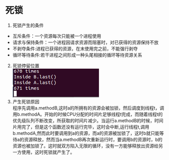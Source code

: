 ﻿# 死锁

1. 死锁产生的条件
 * 互斥条件：一个资源每次只能被一个进程使用
 * 请求与保持条件：一个进程因请求资源而阻塞时，对已获得的资源保持不放
 * 不剥夺条件:进程已获得的资源，在末使用完之前，不能强行剥夺
 * 循环等待条件:若干进程之间形成一种头尾相接的循环等待资源关系
2. 死锁停留位置  
  ![](https://raw.githubusercontent.com/ES201614353201/ES2016_14353201/master/%E6%AD%BB%E9%94%81.PNG)
3. 产生死锁原因  
程序先调用a.methodB,这时a的所拥有的资源会被加锁，然后调度到线程t，调用b.methodA。开始的时候CPU分配的时间片足够线程t完成，而随着线程t的优先级队列不断改变，所获取的时间片减少。当运行a.methodB的时候，时间片用完了，但是这个函数还没有运行完毕，这时会中断,运行线程t,调用b.methodA,然而此时要调用到a的资源，而a的资源被加锁了，这时b就只能等待a的资源释放，然而当a.methodB再次重新运行时，要调用b的资源时，b的资源也被加锁了。这时就双方陷入无限的循环，没有一方能够释放出资源给另一方使用，这时死锁就产生了。


